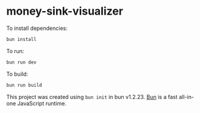 # money-sink-visualizer

To install dependencies:

```bash
bun install
```

To run:

```bash
bun run dev
```

To build:

```bash
bun run build
```

This project was created using `bun init` in bun v1.2.23. [Bun](https://bun.com) is a fast all-in-one JavaScript runtime.
